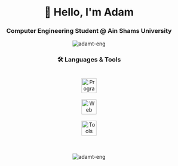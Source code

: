 <h1 align="center">👋 Hello, I'm Adam</h1>

<h3 align="center">Computer Engineering Student @ Ain Shams University</h3>

<p align="center"> <img src="https://komarev.com/ghpvc/?username=adamt-eng&label=Profile%20Views&color=blue&style=for-the-badge&abbreviated=true" alt="adamt-eng" /> </p>

<h3 align="center">🛠 Languages & Tools</h3><br>

<div align="center">
  <!-- Programming Languages -->
  <div>
    <img src="https://skillicons.dev/icons?i=cpp,cs,java" height="40" alt="Programming Languages logos" />
  </div>
  <br/>
  <!-- Web Development -->
  <div>
    <img src="https://skillicons.dev/icons?i=php,js,html,css" height="40" alt="Web Development logos" />
  </div>
  <br/>
  <!-- Tools -->
  <div>
    <img src="https://skillicons.dev/icons?i=git,github,stackoverflow,vscode,visualstudio" height="40" alt="Tools logos" />
  </div>
  <br/><br/> <!-- Add space here -->
  <div>
    <p><img src="https://github-readme-stats.vercel.app/api/top-langs?username=adamt-eng&show_icons=true&locale=en&layout=compact" alt="adamt-eng"/></p>
  </div>
</div>
